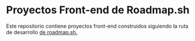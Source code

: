 <h1>Proyectos Front-end de Roadmap.sh</h1>
Este repositorio contiene proyectos front-end construidos siguiendo la ruta de desarrollo 
<a href="https://roadmap.sh/">de roadmap.sh.</a>
